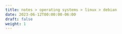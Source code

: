 ```yaml
---
title: notes > operating systems > linux > debian
date: 2023-06-12T00:00:00-06:00
draft: false
weight: 1
---
```

